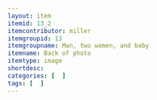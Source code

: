 ```yaml
---
layout: item
itemid: 13_2
itemcontributor: miller
itemgroupid: 13
itemgroupname: Man, two women, and baby
itemname: Back of photo
itemtype: image
shortdesc: 
categories: [  ]
tags: [  ]
---
```







